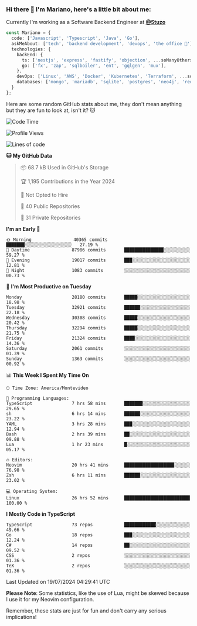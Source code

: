### Hi there 👋 I'm Mariano, here's a little bit about me:

Currently I'm working as a Software Backend Engineer at [**@Stuzo**](https://www.stuzo.com/)

```ts
const Mariano = {
  code: ['Javascript', 'Typescript', 'Java', 'Go'],
  askMeAbout: ['tech', 'backend development', 'devops', 'the office 💼'],
  technologies: {
    backEnd: {
      ts: ['nestjs', 'express', 'fastify', 'objection', ...soManyOthersFrameworks],
      go: ['fx', 'zap', 'sqlboiler', 'ent', 'gqlgen', 'mux'],
    },
    devOps: ['Linux', 'AWS', 'Docker', 'Kubernetes', 'Terraform', ...soManyOthersTools],
    databases: ['mongo', 'mariadb', 'sqlite', 'postgres', 'neo4j', 'redis', ...],
  }
};
```

Here are some random GitHub stats about me, they don't mean anything but they are fun to look at, isn't it? 🐱

<!--START_SECTION:waka-->
![Code Time](http://img.shields.io/badge/Code%20Time-2%2C238%20hrs%204%20mins-blue)

![Profile Views](http://img.shields.io/badge/Profile%20Views-0-blue)

![Lines of code](https://img.shields.io/badge/From%20Hello%20World%20I%27ve%20Written-23.9%20million%20lines%20of%20code-blue)

**🐱 My GitHub Data** 

> 📦 68.7 kB Used in GitHub's Storage 
 > 
> 🏆 1,195 Contributions in the Year 2024
 > 
> 🚫 Not Opted to Hire
 > 
> 📜 40 Public Repositories 
 > 
> 🔑 31 Private Repositories 
 > 
**I'm an Early 🐤** 

```text
🌞 Morning                40365 commits       ███████░░░░░░░░░░░░░░░░░░   27.19 % 
🌆 Daytime                87986 commits       ███████████████░░░░░░░░░░   59.27 % 
🌃 Evening                19017 commits       ███░░░░░░░░░░░░░░░░░░░░░░   12.81 % 
🌙 Night                  1083 commits        ░░░░░░░░░░░░░░░░░░░░░░░░░   00.73 % 
```
📅 **I'm Most Productive on Tuesday** 

```text
Monday                   28180 commits       █████░░░░░░░░░░░░░░░░░░░░   18.98 % 
Tuesday                  32921 commits       ██████░░░░░░░░░░░░░░░░░░░   22.18 % 
Wednesday                30308 commits       █████░░░░░░░░░░░░░░░░░░░░   20.42 % 
Thursday                 32294 commits       █████░░░░░░░░░░░░░░░░░░░░   21.75 % 
Friday                   21324 commits       ████░░░░░░░░░░░░░░░░░░░░░   14.36 % 
Saturday                 2061 commits        ░░░░░░░░░░░░░░░░░░░░░░░░░   01.39 % 
Sunday                   1363 commits        ░░░░░░░░░░░░░░░░░░░░░░░░░   00.92 % 
```


📊 **This Week I Spent My Time On** 

```text
🕑︎ Time Zone: America/Montevideo

💬 Programming Languages: 
TypeScript               7 hrs 58 mins       ███████░░░░░░░░░░░░░░░░░░   29.65 % 
sh                       6 hrs 14 mins       ██████░░░░░░░░░░░░░░░░░░░   23.22 % 
YAML                     3 hrs 28 mins       ███░░░░░░░░░░░░░░░░░░░░░░   12.94 % 
Bash                     2 hrs 39 mins       ██░░░░░░░░░░░░░░░░░░░░░░░   09.88 % 
Lua                      1 hr 23 mins        █░░░░░░░░░░░░░░░░░░░░░░░░   05.17 % 

🔥 Editors: 
Neovim                   20 hrs 41 mins      ███████████████████░░░░░░   76.98 % 
Zsh                      6 hrs 11 mins       ██████░░░░░░░░░░░░░░░░░░░   23.02 % 

💻 Operating System: 
Linux                    26 hrs 52 mins      █████████████████████████   100.00 % 
```

**I Mostly Code in TypeScript** 

```text
TypeScript               73 repos            ████████████░░░░░░░░░░░░░   49.66 % 
Go                       18 repos            ███░░░░░░░░░░░░░░░░░░░░░░   12.24 % 
C#                       14 repos            ██░░░░░░░░░░░░░░░░░░░░░░░   09.52 % 
CSS                      2 repos             ░░░░░░░░░░░░░░░░░░░░░░░░░   01.36 % 
TeX                      2 repos             ░░░░░░░░░░░░░░░░░░░░░░░░░   01.36 % 
```




 Last Updated on 19/07/2024 04:29:41 UTC
<!--END_SECTION:waka-->

**Please Note**: Some statistics, like the use of Lua, might be skewed because I use it for my Neovim configuration.

Remember, these stats are just for fun and don't carry any serious implications!
